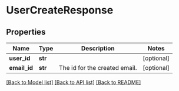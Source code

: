 # UserCreateResponse

## Properties
Name | Type | Description | Notes
------------ | ------------- | ------------- | -------------
**user_id** | **str** |  | [optional] 
**email_id** | **str** | The id for the created email. | [optional] 

[[Back to Model list]](../README.md#documentation-for-models) [[Back to API list]](../README.md#documentation-for-api-endpoints) [[Back to README]](../README.md)

